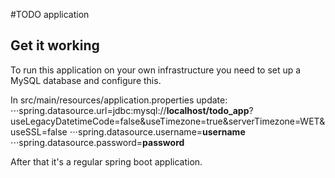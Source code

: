 #TODO application

## Get it working
To run this application on your own infrastructure you need to set up a MySQL 
database and configure this.  

In src/main/resources/application.properties update:
⋅⋅⋅spring.datasource.url=jdbc:mysql://**localhost/todo_app**?useLegacyDatetimeCode=false&useTimezone=true&serverTimezone=WET&useSSL=false
⋅⋅⋅spring.datasource.username=**username**
⋅⋅⋅spring.datasource.password=**password**

After that it's a regular spring boot application. 
